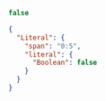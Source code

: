 ```js
false
```

```json
{
  "Literal": {
    "span": "0:5",
    "literal": {
      "Boolean": false
    }
  }
}
```
